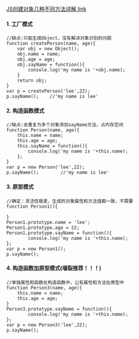 [JS创建对象几种不同方法详解       link](http://blog.csdn.net/u013510614/article/details/51818620)

#### 1. 工厂模式
```
//缺点:只能生成Object，没有解决对象识别的问题
function createPerson(name, age){
	var obj = new Object();
	obj.name = name;
	obj.age = age;
	obj.sayName = function(){
		console.log('my name is '+obj.name);
	}
	return obj;
}
var p = createPerson('lee',22);
p.sayName();	//'my name is lee'
```

#### 2. 构造函数模式
```
//缺点:会重复为多个对象添加sayName方法，占内存空间
function Person(name, age){
	this.name = name;
	this.age = age;
	this.sayName = function(){
		console.log('my name is '+this.name);
	};
}
var p = new Person('lee',22);
p.sayName();		//'my name is lee'
```

#### 3. 原型模式
```
//确定：灵活性极差，生成的对象属性和方法值都一致，不需要
function Person1(){

}
Person1.prototype.name = 'lee';
Person1.prototype.age = 22;
Person1.prototype.sayName = function(){
		console.log('my name is '+this.name);
};
var p = new Person1();
p.sayName();
```

#### 4. 构造函数加原型模式(墙裂推荐！！！)
```
//单独属性和函数在构造函数中，公有属性和方法在原型中
function Person3(name, age){
	this.name = name;
	this.age = age;
}
Person3.prototype.sayName = function(){
		console.log('my name is '+this.name);
};
var p = new Person3('lee',22);
p.sayName();
```

